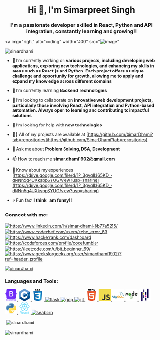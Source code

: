 <h1 align="center">Hi 👋, I'm Simarpreet Singh</h1>
<h3 align="center">I'm a passionate developer skilled in React, Python and API integration, constantly learning and growing!!</h3>

<a img="right" alt="coding" width="400" src="![image](https://github.com/user-attachments/assets/86d41cee-4f98-4ff2-8a12-78f73724d0d5)" 

<p align="left"> <img src="https://komarev.com/ghpvc/?username=simardhami&label=Profile%20views&color=0e75b6&style=flat" alt="simardhami" /> </p>

- 🔭 I’m currently working on **various projects, including developing web applications, exploring new technologies, and enhancing my skills in areas such as React.js and Python. Each project offers a unique challenge and opportunity for growth, allowing me to apply and expand my knowledge across different domains.**

- 🌱 I’m currently learning **Backend Technologies**

- 👯 I’m looking to collaborate on **innovative web development projects, particularly those involving React, API integration and Python-based automation. Always open to learning and contributing to impactful solutions!**

- 🤝 I’m looking for help with **new technologies**

- 👨‍💻 All of my projects are available at [https://github.com/SimarDhami?tab=repositories](https://github.com/SimarDhami?tab=repositories)

- 💬 Ask me about **Problem Solving, DSA, Development**

- 📫 How to reach me **simar.dhami1902@gmail.com**

- 📄 Know about my experiences [https://drive.google.com/file/d/1P_3gvqlI365KD_-dNNn5q4UXksppSYUG/view?usp=sharing](https://drive.google.com/file/d/1P_3gvqlI365KD_-dNNn5q4UXksppSYUG/view?usp=sharing)

- ⚡ Fun fact **I think I am funny!!**

<h3 align="left">Connect with me:</h3>
<p align="left">
<a href="https://linkedin.com/in/https://www.linkedin.com/in/simar-dhami-8b77a5215/" target="blank"><img align="center" src="https://raw.githubusercontent.com/rahuldkjain/github-profile-readme-generator/master/src/images/icons/Social/linked-in-alt.svg" alt="https://www.linkedin.com/in/simar-dhami-8b77a5215/" height="30" width="40" /></a>
<a href="https://www.codechef.com/users/https://www.codechef.com/users/echo_error_69" target="blank"><img align="center" src="https://cdn.jsdelivr.net/npm/simple-icons@3.1.0/icons/codechef.svg" alt="https://www.codechef.com/users/echo_error_69" height="30" width="40" /></a>
<a href="https://www.hackerrank.com/https://www.hackerrank.com/dashboard" target="blank"><img align="center" src="https://raw.githubusercontent.com/rahuldkjain/github-profile-readme-generator/master/src/images/icons/Social/hackerrank.svg" alt="https://www.hackerrank.com/dashboard" height="30" width="40" /></a>
<a href="https://codeforces.com/profile/https://codeforces.com/profile/codefumbler" target="blank"><img align="center" src="https://raw.githubusercontent.com/rahuldkjain/github-profile-readme-generator/master/src/images/icons/Social/codeforces.svg" alt="https://codeforces.com/profile/codefumbler" height="30" width="40" /></a>
<a href="https://www.leetcode.com/https://leetcode.com/u/bit_beginner_69/" target="blank"><img align="center" src="https://raw.githubusercontent.com/rahuldkjain/github-profile-readme-generator/master/src/images/icons/Social/leet-code.svg" alt="https://leetcode.com/u/bit_beginner_69/" height="30" width="40" /></a>
<a href="https://auth.geeksforgeeks.org/user/https://www.geeksforgeeks.org/user/simardhami1902/?ref=header_profile" target="blank"><img align="center" src="https://raw.githubusercontent.com/rahuldkjain/github-profile-readme-generator/master/src/images/icons/Social/geeks-for-geeks.svg" alt="https://www.geeksforgeeks.org/user/simardhami1902/?ref=header_profile" height="30" width="40" /></a>
</p>

<p align="left"> <a href="https://github.com/ryo-ma/github-profile-trophy"><img src="https://github-profile-trophy.vercel.app/?username=simardhami" alt="simardhami" /></a> </p>

<h3 align="left">Languages and Tools:</h3>
<p align="left"> <a href="https://getbootstrap.com" target="_blank" rel="noreferrer"> <img src="https://raw.githubusercontent.com/devicons/devicon/master/icons/bootstrap/bootstrap-plain-wordmark.svg" alt="bootstrap" width="40" height="40"/> </a> <a href="https://www.w3schools.com/cpp/" target="_blank" rel="noreferrer"> <img src="https://raw.githubusercontent.com/devicons/devicon/master/icons/cplusplus/cplusplus-original.svg" alt="cplusplus" width="40" height="40"/> </a> <a href="https://www.w3schools.com/css/" target="_blank" rel="noreferrer"> <img src="https://raw.githubusercontent.com/devicons/devicon/master/icons/css3/css3-original-wordmark.svg" alt="css3" width="40" height="40"/> </a> <a href="https://flask.palletsprojects.com/" target="_blank" rel="noreferrer"> <img src="https://www.vectorlogo.zone/logos/pocoo_flask/pocoo_flask-icon.svg" alt="flask" width="40" height="40"/> </a> <a href="https://cloud.google.com" target="_blank" rel="noreferrer"> <img src="https://www.vectorlogo.zone/logos/google_cloud/google_cloud-icon.svg" alt="gcp" width="40" height="40"/> </a> <a href="https://git-scm.com/" target="_blank" rel="noreferrer"> <img src="https://www.vectorlogo.zone/logos/git-scm/git-scm-icon.svg" alt="git" width="40" height="40"/> </a> <a href="https://www.w3.org/html/" target="_blank" rel="noreferrer"> <img src="https://raw.githubusercontent.com/devicons/devicon/master/icons/html5/html5-original-wordmark.svg" alt="html5" width="40" height="40"/> </a> <a href="https://developer.mozilla.org/en-US/docs/Web/JavaScript" target="_blank" rel="noreferrer"> <img src="https://raw.githubusercontent.com/devicons/devicon/master/icons/javascript/javascript-original.svg" alt="javascript" width="40" height="40"/> </a> <a href="https://www.mysql.com/" target="_blank" rel="noreferrer"> <img src="https://raw.githubusercontent.com/devicons/devicon/master/icons/mysql/mysql-original-wordmark.svg" alt="mysql" width="40" height="40"/> </a> <a href="https://nodejs.org" target="_blank" rel="noreferrer"> <img src="https://raw.githubusercontent.com/devicons/devicon/master/icons/nodejs/nodejs-original-wordmark.svg" alt="nodejs" width="40" height="40"/> </a> <a href="https://pandas.pydata.org/" target="_blank" rel="noreferrer"> <img src="https://raw.githubusercontent.com/devicons/devicon/2ae2a900d2f041da66e950e4d48052658d850630/icons/pandas/pandas-original.svg" alt="pandas" width="40" height="40"/> </a> <a href="https://www.python.org" target="_blank" rel="noreferrer"> <img src="https://raw.githubusercontent.com/devicons/devicon/master/icons/python/python-original.svg" alt="python" width="40" height="40"/> </a> <a href="https://reactjs.org/" target="_blank" rel="noreferrer"> <img src="https://raw.githubusercontent.com/devicons/devicon/master/icons/react/react-original-wordmark.svg" alt="react" width="40" height="40"/> </a> <a href="https://seaborn.pydata.org/" target="_blank" rel="noreferrer"> <img src="https://seaborn.pydata.org/_images/logo-mark-lightbg.svg" alt="seaborn" width="40" height="40"/> </a> </p>

<p>&nbsp;<img align="center" src="https://github-readme-stats.vercel.app/api?username=simardhami&show_icons=true&locale=en" alt="simardhami" /></p>

<p><img align="center" src="https://github-readme-streak-stats.herokuapp.com/?user=simardhami&" alt="simardhami" /></p>
